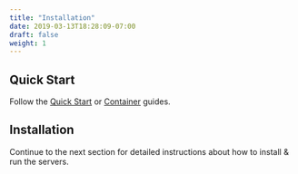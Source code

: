```yaml
---
title: "Installation"
date: 2019-03-13T18:28:09-07:00
draft: false
weight: 1
---
```


## Quick Start

Follow the [Quick Start](https://github.com/cloudera/hue#getting-started) or [Container](/administrator/installation/cloud/) guides.


## Installation

Continue to the next section for detailed instructions about how to install & run the servers.

